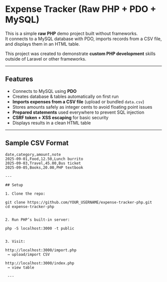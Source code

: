 # Expense Tracker (Raw PHP + PDO + MySQL)

This is a simple **raw PHP** demo project built without frameworks.  
It connects to a MySQL database with PDO, imports records from a CSV file,  
and displays them in an HTML table.

This project was created to demonstrate **custom PHP development** skills  
outside of Laravel or other frameworks.

---

## Features
- Connects to MySQL using **PDO**
- Creates database & tables automatically on first run
- **Imports expenses from a CSV file** (upload or bundled `data.csv`)
- Stores amounts safely as integer cents to avoid floating point issues
- **Prepared statements** used everywhere to prevent SQL injection
- **CSRF token + XSS escaping** for basic security
- Displays results in a clean HTML table

---

##  Sample CSV Format
```csv
date,category,amount,note
2025-09-01,Food,12.50,Lunch burrito
2025-09-03,Travel,45.00,Bus ticket
2025-09-05,Books,20.00,PHP textbook

---

## Setup

1. Clone the repo:

git clone https://github.com/YOUR_USERNAME/expense-tracker-php.git
cd expense-tracker-php


2. Run PHP’s built-in server:

php -S localhost:3000 -t public


3. Visit:

http://localhost:3000/import.php
 → upload/import CSV

http://localhost:3000/index.php
 → view table

 ---